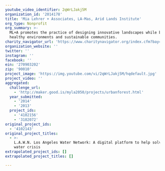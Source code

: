 ```yaml
---
youtube_video_identifier: 2qWrLJakj5M
organization_id: '2014178'
title: 'Mia Lehrer + Associates, LA-Mas, Arid Lands Institute'
org_type: Nonprofit
org_summary: >-
  ML+A promotes the practice of designing innovative landscapes while building
  healthy environments and sustainable communities.
charity_navigator_url: 'https://www.charitynavigator.org/index.cfm?bay=search.profile&ein=270903202'
organization_website: ''
twitter: ''
instagram: ''
facebook: ''
ein: '270903202'
zip: '90010'
project_image: 'https://img.youtube.com/vi/2qWrLJakj5M/hqdefault.jpg'
project_video: ''
aggregated:
  challenge_url:
    - 'http://maker.good.is/myla2050/projects/urbanforest.html'
  year_submitted:
    - '2014'
    - '2013'
  project_ids:
    - '4102156'
    - '3102072'
original_project_ids:
  - '4102143'
original_project_titles:
  - >-
    L.A.W.N. Los Angeles Water Network: A digital platform to help solve our
    water crisis
extrapolated_project_ids: []
extrapolated_project_titles: []

---
```

